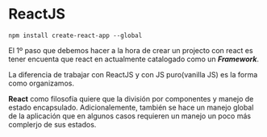# ReactJS

`npm install create-react-app --global`

El 1º paso que debemos hacer a la hora de crear un projecto con react es
tener encuenta que react en actualmente catalogado como un _**Framework**_.

La diferencia de trabajar con ReactJS y con JS puro(vanilla JS) es la forma
como organizamos.

**React** como filosofía quiere que la división por componentes y manejo de estado encapsulado. Adicionalemente,
también se hace un manejo global de la aplicación que en algunos casos requieren un manejo un poco más
complerjo de sus estados.
